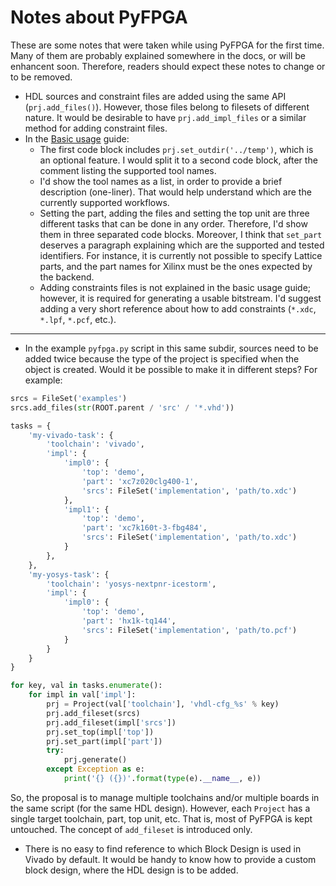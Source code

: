 # Notes about PyFPGA

These are some notes that were taken while using PyFPGA for the first time. Many of them are probably explained somewhere in the docs, or will be enhancent soon. Therefore, readers should expect these notes to change or to be removed.

- HDL sources and constraint files are added using the same API (`prj.add_files()`). However, those files belong to filesets of different nature. It would be desirable to have `prj.add_impl_files` or a similar method for adding constraint files.
- In the [Basic usage](https://gitlab.com/rodrigomelo9/pyfpga/-/blob/master/doc/user_guide.md#basic-usage) guide:
  - The first code block includes `prj.set_outdir('../temp')`, which is an optional feature. I would split it to a second code block, after the comment listing the supported tool names.
  - I'd show the tool names as a list, in order to provide a brief description (one-liner). That would help understand which are the currently supported workflows.
  - Setting the part, adding the files and setting the top unit are three different tasks that can be done in any order. Therefore, I'd show them in three separated code blocks. Moreover, I think that `set_part` deserves a paragraph explaining which are the supported and tested identifiers. For instance, it is currently not possible to specify Lattice parts, and the part names for Xilinx must be the ones expected by the backend.
  - Adding constraints files is not explained in the basic usage guide; however, it is required for generating a usable bitstream. I'd suggest adding a very short reference about how to add constraints (`*.xdc`, `*.lpf`, `*.pcf`, etc.).

---

- In the example `pyfpga.py` script in this same subdir, sources need to be added twice because the type of the project is specified when the object is created. Would it be possible to make it in different steps? For example:

```py
srcs = FileSet('examples')
srcs.add_files(str(ROOT.parent / 'src' / '*.vhd'))

tasks = {
    'my-vivado-task': {
        'toolchain': 'vivado',
        'impl': {
            'impl0': {
                'top': 'demo',
                'part': 'xc7z020clg400-1',
                'srcs': FileSet('implementation', 'path/to.xdc')
            },
            'impl1': {
                'top': 'demo',
                'part': 'xc7k160t-3-fbg484',
                'srcs': FileSet('implementation', 'path/to.xdc')
            }
        },
    },
    'my-yosys-task': {
        'toolchain': 'yosys-nextpnr-icestorm',
        'impl': {
            'impl0': {
                'top': 'demo',
                'part': 'hx1k-tq144',
                'srcs': FileSet('implementation', 'path/to.pcf')
            }
        }
    }
}

for key, val in tasks.enumerate():
    for impl in val['impl']:
        prj = Project(val['toolchain'], 'vhdl-cfg_%s' % key)
        prj.add_fileset(srcs)
        prj.add_fileset(impl['srcs'])
        prj.set_top(impl['top'])
        prj.set_part(impl['part'])
        try:
            prj.generate()
        except Exception as e:
            print('{} ({})'.format(type(e).__name__, e))
```

So, the proposal is to manage multiple toolchains and/or multiple boards in the same script (for the same HDL design). However, each `Project` has a single target toolchain, part, top unit, etc. That is, most of PyFPGA is kept untouched. The concept of `add_fileset` is introduced only.

- There is no easy to find reference to which Block Design is used in Vivado by default. It would be handy to know how to provide a custom block design, where the HDL design is to be added.
